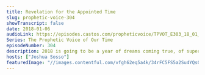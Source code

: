 ```yaml
---
title: Revelation for the Appointed Time
slug: prophetic-voice-304
showTranscript: false
date: 2018-01-06
audioLink: https://episodes.castos.com/propheticvoice/TPVOT_E303_18_01_06-07_Revelation_for_the_Appointed_Time.mp3
Series: The Prophetic Voice of Our Time
episodeNumber: 304
description: 2018 is going to be a year of dreams coming true, of supernatural manifestation, supernatural revelation, and new things coming forth in our lives and in the Body of Christ. Moving into this year, it is so important that we follow the Holy Spirit instead of clinging to fruitless doctrines.
hosts: ["Joshua Sosso"]
featuredImage: "//images.contentful.com/vfgh62eq5a4k/34rFC5FS5a2Su4YQs0GW0K/bf8e90962701acda5f785ee00663cefd/bible.jpg"
---
```

